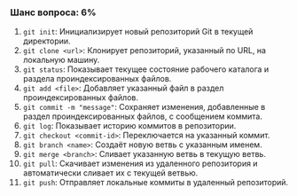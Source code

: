 ### Шанс вопроса: 6%

1. `git init`: Инициализирует новый репозиторий Git в текущей директории.
2. `git clone <url>`: Клонирует репозиторий, указанный по URL, на локальную машину.
3. `git status`: Показывает текущее состояние рабочего каталога и раздела проиндексированных файлов.
4. `git add <file>`: Добавляет указанный файл в раздел проиндексированных файлов.
5. `git commit -m "message"`: Сохраняет изменения, добавленные в раздел проиндексированных файлов, с сообщением коммита.
6. `git log`: Показывает историю коммитов в репозитории.
7. `git checkout <commit-id>`: Переключается на указанный коммит.
8. `git branch <name>`: Создаёт новую ветвь с указанным именем.
9. `git merge <branch>`: Сливает указанную ветвь в текущую ветвь.
10. `git pull`: Скачивает изменения из удаленного репозитория и автоматически сливает их с текущей ветвью.
11. `git push`: Отправляет локальные коммиты в удаленный репозиторий.